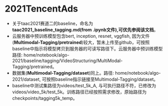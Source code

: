 # 2021TencentAds
* 关于taac2021赛道二的baseline，命名为**taac2021_baseline_tagging.md(from .ipynb文件),可优先参阅该文档**。
* 云服务器中预训练模型包含bert, inception, resnet, vggfish, 因为文件(**Multimodal-Tagging/pretrained**)较大，暂未上传至github，可按照baseline中指示将模型拷贝到服务器的可读写路径下。云服务器中预训练模型路径: home/notebook/algo-2021/baseline/tagging/VideoStructuring/MultiModal-Tagging/pretrained。 
* 数据集(**Multimodal-Tagging/dataset**)同上。路径: home/notebook/algo-2021/dataset, 可按照baseline指示链接至Multimodal-Tagging/dataset。
* baseline中测试集路径为videos/test_5k_A, 与可执行路径不符，已修改为videos/video_5k/test_5k。训练路径已经按照需求修改，原始路径为checkpoints/tagging5k_temp。
